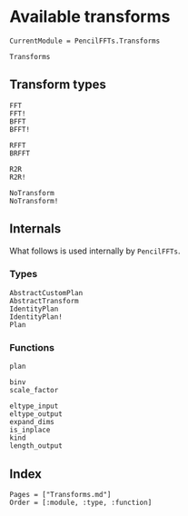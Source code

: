 # Available transforms

```@meta
CurrentModule = PencilFFTs.Transforms
```

```@docs
Transforms
```

## Transform types

```@docs
FFT
FFT!
BFFT
BFFT!

RFFT
BRFFT

R2R
R2R!

NoTransform
NoTransform!
```

## Internals

What follows is used internally by `PencilFFTs`.

### Types

```@docs
AbstractCustomPlan
AbstractTransform
IdentityPlan
IdentityPlan!
Plan
```

### Functions

```@docs
plan

binv
scale_factor

eltype_input
eltype_output
expand_dims
is_inplace
kind
length_output
```

## Index

```@index
Pages = ["Transforms.md"]
Order = [:module, :type, :function]
```
